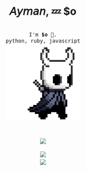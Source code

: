 <h1 align="center">𝘈𝘺𝘮𝘢𝘯, 💤 $o</h1>     

<p align="center">
  <br>
  <samp>
    I'm <b><a rel="nofollow noopener noreferrer" target="_blank">$o 🌌</a></b>.
    <br>python, ruby, javascript<br>

</samp>

  <img src="https://raw.githubusercontent.com/TanZng/TanZng/master/assets/hollor_knight3.gif" width="200"/>

</p>

<p align="center">
  <br><br>
  <img src="https://images-ext-1.discordapp.net/external/usda5pZ1nza_qeBCv8UBLclMWYwLJOQjoTU7-gVDVRM/https/media.discordapp.net/attachments/939213416571224071/954775110181601300/output-onlinegiftools_6.gif">
  <br><br>
  <img src="https://64.media.tumblr.com/9ec7537198ca06a6defd9659c5017a2f/b17ff0c6bb7fc1b6-4f/s1280x1920/8f4b116e79552bb93e8457a2272d5b71371bd2e7.gifv", width="260"/>
  <br>
  <img src="https://github-readme-stats.vercel.app/api/top-langs/?username=w6t&layout=compact&theme=dark"<p align="center">
</p>

<!--<a href="link" style="text-align: center">
<!--<img src="https://discord.c99.nl/widget/theme-1/887879437494915072.png" align="center"></a> -->


